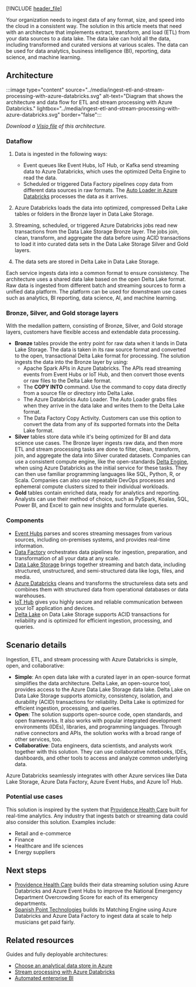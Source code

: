 [!INCLUDE [header_file](../../../includes/sol-idea-header.md)]

Your organization needs to ingest data of any format, size, and speed into the cloud in a consistent way. The solution in this article meets that need with an architecture that implements extract, transform, and load (ETL) from your data sources to a data lake. The data lake can hold all the data, including transformed and curated versions at various scales. The data can be used for data analytics, business intelligence (BI), reporting, data science, and machine learning.

## Architecture

:::image type="content" source="../media/ingest-etl-and-stream-processing-with-azure-databricks.svg" alt-text="Diagram that shows the architecture and data flow for ETL and stream processing with Azure Databricks." lightbox="../media/ingest-etl-and-stream-processing-with-azure-databricks.svg" border="false":::

*Download a [Visio file](https://arch-center.azureedge.net/ingest-etl-and-stream-processing-with-azure-databricks.vsdx) of this architecture.*

### Dataflow

1. Data is ingested in the following ways:

    - Event queues like Event Hubs, IoT Hub, or Kafka send streaming data to Azure Databricks, which uses the optimized Delta Engine to read the data.
    - Scheduled or triggered Data Factory pipelines copy data from different data sources in raw formats. The [Auto Loader in Azure Databricks](/azure/databricks/spark/latest/structured-streaming/auto-loader) processes the data as it arrives.

1. Azure Databricks loads the data into optimized, compressed Delta Lake tables or folders in the Bronze layer in Data Lake Storage.
1. Streaming, scheduled, or triggered Azure Databricks jobs read new transactions from the Data Lake Storage Bronze layer. The jobs join, clean, transform, and aggregate the data before using ACID transactions to load it into curated data sets in the Data Lake Storage Silver and Gold layers.
1. The data sets are stored in Delta Lake in Data Lake Storage.

Each service ingests data into a common format to ensure consistency. The architecture uses a shared data lake based on the open Delta Lake format. Raw data is ingested from different batch and streaming sources to form a unified data platform. The platform can be used for downstream use cases such as analytics, BI reporting, data science, AI, and machine learning.

### Bronze, Silver, and Gold storage layers

With the medallion pattern, consisting of Bronze, Silver, and Gold storage layers, customers have flexible access and extendable data processing.

- **Bronze** tables provide the entry point for raw data when it lands in Data Lake Storage. The data is taken in its raw source format and converted to the open, transactional Delta Lake format for processing. The solution ingests the data into the Bronze layer by using:
  - Apache Spark APIs in Azure Databricks. The APIs read streaming events from Event Hubs or IoT Hub, and then convert those events or raw files to the Delta Lake format.
  - The **COPY INTO** command. Use the command to copy data directly from a source file or directory into Delta Lake.
  - The Azure Databricks Auto Loader. The Auto Loader grabs files when they arrive in the data lake and writes them to the Delta Lake format.
  - The Data Factory Copy Activity. Customers can use this option to convert the data from any of its supported formats into the Delta Lake format.
- **Silver** tables store data while it's being optimized for BI and data science use cases. The Bronze layer ingests raw data, and then more ETL and stream processing tasks are done to filter, clean, transform, join, and aggregate the data into Silver curated datasets. Companies can use a consistent compute engine, like the open-standards [Delta Engine](/azure/databricks/optimizations), when using Azure Databricks as the initial service for these tasks. They can then use familiar programming languages like SQL, Python, R, or Scala.  Companies can also use repeatable DevOps processes and ephemeral compute clusters sized to their individual workloads.
- **Gold** tables contain enriched data, ready for analytics and reporting. Analysts can use their method of choice, such as PySpark, Koalas, SQL, Power BI, and Excel to gain new insights and formulate queries.

### Components

- [Event Hubs](https://azure.microsoft.com/services/event-hubs) parses and scores streaming messages from various sources, including on-premises systems, and provides real-time information.
- [Data Factory](https://azure.microsoft.com/services/data-factory) orchestrates data pipelines for ingestion, preparation, and transformation of all your data at any scale.
- [Data Lake Storage](https://azure.microsoft.com/services/storage/data-lake-storage) brings together streaming and batch data, including structured, unstructured, and semi-structured data like logs, files, and media.
- [Azure Databricks](/azure/azure-databricks) cleans and transforms the structureless data sets and combines them with structured data from operational databases or data warehouses.
- [IoT Hub](https://azure.microsoft.com/services/iot-hub) gives you highly secure and reliable communication between your IoT application and devices.
- [Delta Lake](https://delta.io) on Data Lake Storage supports ACID transactions for reliability and is optimized for efficient ingestion, processing, and queries.

## Scenario details


Ingestion, ETL, and stream processing with Azure Databricks is simple, open, and collaborative:

- **Simple**: An open data lake with a curated layer in an open-source format simplifies the data architecture. Delta Lake, an open-source tool, provides access to the Azure Data Lake Storage data lake. Delta Lake on Data Lake Storage supports atomicity, consistency, isolation, and durability (ACID) transactions for reliability. Delta Lake is optimized for efficient ingestion, processing, and queries.
- **Open**: The solution supports open-source code, open standards, and open frameworks. It also works with popular integrated development environments (IDEs), libraries, and programming languages. Through native connectors and APIs, the solution works with a broad range of other services, too.
- **Collaborative**: Data engineers, data scientists, and analysts work together with this solution. They can use collaborative notebooks, IDEs, dashboards, and other tools to access and analyze common underlying data.

Azure Databricks seamlessly integrates with other Azure services like Data Lake Storage, Azure Data Factory, Azure Event Hubs, and Azure IoT Hub.

### Potential use cases

This solution is inspired by the system that [Providence Health Care](https://customers.microsoft.com/story/862036-providence-health-provider-azure) built for real-time analytics. Any industry that ingests batch or streaming data could also consider this solution. Examples include:

- Retail and e-commerce
- Finance
- Healthcare and life sciences
- Energy suppliers

## Next steps

- [Providence Health Care](https://customers.microsoft.com/story/862036-providence-health-provider-azure) builds their data streaming solution using Azure Databricks and Azure Event Hubs to improve the National Emergency Department Overcrowding Score for each of its emergency departments.
- [Spanish Point Technologies](https://customers.microsoft.com/story/861222-spanish-point-technologies-professional-services-azure) builds its Matching Engine using Azure Databricks and Azure Data Factory to ingest data at scale to help musicians get paid fairly.

## Related resources

Guides and fully deployable architectures:

- [Choose an analytical data store in Azure](../../data-guide/technology-choices/analytical-data-stores.md)
- [Stream processing with Azure Databricks](../../reference-architectures/data/stream-processing-databricks.yml)
- [Automated enterprise BI](../../reference-architectures/data/enterprise-bi-adf.yml)
